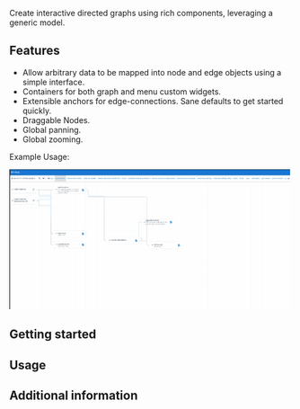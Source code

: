Create interactive directed graphs using rich components, leveraging a generic model.

## Features
* Allow arbitrary data to be mapped into node and edge objects using a simple interface.
* Containers for both graph and menu custom widgets.
* Extensible anchors for edge-connections.  Sane defaults to get started quickly.
* Draggable Nodes.
* Global panning.
* Global zooming.

Example Usage:

![Demo Gif](api-hero-demo.gif)

## Getting started


## Usage


## Additional information


